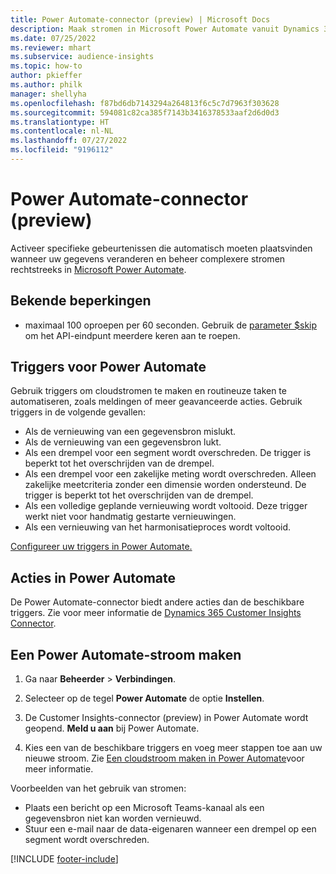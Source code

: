 ```yaml
---
title: Power Automate-connector (preview) | Microsoft Docs
description: Maak stromen in Microsoft Power Automate vanuit Dynamics 365 Customer Insights.
ms.date: 07/25/2022
ms.reviewer: mhart
ms.subservice: audience-insights
ms.topic: how-to
author: pkieffer
ms.author: philk
manager: shellyha
ms.openlocfilehash: f87bd6db7143294a264813f6c5c7d7963f303628
ms.sourcegitcommit: 594081c82ca385f7143b3416378533aaf2d6d0d3
ms.translationtype: HT
ms.contentlocale: nl-NL
ms.lasthandoff: 07/27/2022
ms.locfileid: "9196112"
---
```

# <a name="power-automate-connector-preview"></a>Power Automate-connector (preview)

Activeer specifieke gebeurtenissen die automatisch moeten plaatsvinden wanneer uw gegevens veranderen en beheer complexere stromen rechtstreeks in [Microsoft Power Automate](https://flow.microsoft.com/).

## <a name="known-limitations"></a>Bekende beperkingen

- maximaal 100 oproepen per 60 seconden. Gebruik de [parameter $skip](/connectors/customerinsights/#get-items-from-an-entity) om het API-eindpunt meerdere keren aan te roepen.

## <a name="power-automate-triggers"></a>Triggers voor Power Automate

Gebruik triggers om cloudstromen te maken en routineuze taken te automatiseren, zoals meldingen of meer geavanceerde acties. Gebruik triggers in de volgende gevallen:

- Als de vernieuwing van een gegevensbron mislukt.
- Als de vernieuwing van een gegevensbron lukt.
- Als een drempel voor een segment wordt overschreden. De trigger is beperkt tot het overschrijden van de drempel.
- Als een drempel voor een zakelijke meting wordt overschreden. Alleen zakelijke meetcriteria zonder een dimensie worden ondersteund. De trigger is beperkt tot het overschrijden van de drempel.
- Als een volledige geplande vernieuwing wordt voltooid. Deze trigger werkt niet voor handmatig gestarte vernieuwingen.
- Als een vernieuwing van het harmonisatieproces wordt voltooid.

[Configureer uw triggers in Power Automate.](https://flow.microsoft.com/connectors/shared_customerinsights/dynamics-365-customer-insights-connector/)

## <a name="power-automate-actions"></a>Acties in Power Automate

De Power Automate-connector biedt andere acties dan de beschikbare triggers. Zie voor meer informatie de [Dynamics 365 Customer Insights Connector](/connectors/customerinsights/).

## <a name="create-a-power-automate-flow"></a>Een Power Automate-stroom maken

1. Ga naar **Beheerder** > **Verbindingen**.

1. Selecteer op de tegel **Power Automate** de optie **Instellen**.

1. De Customer Insights-connector (preview) in Power Automate wordt geopend. **Meld u aan** bij Power Automate.

1. Kies een van de beschikbare triggers en voeg meer stappen toe aan uw nieuwe stroom. Zie [Een cloudstroom maken in Power Automate](/power-automate/get-started-logic-flow)​voor meer informatie.

Voorbeelden van het gebruik van stromen: 
- Plaats een bericht op een Microsoft Teams-kanaal als een gegevensbron niet kan worden vernieuwd. 
- Stuur een e-mail naar de data-eigenaren wanneer een drempel op een segment wordt overschreden.

[!INCLUDE [footer-include](includes/footer-banner.md)]
